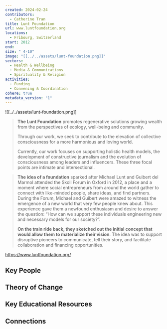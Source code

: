 ```yaml
---
created: 2024-02-24
contributors:
  - Catherine Tran
title: Lunt Foundation
url: www.luntfoundation.org
locations:
  - Fribourg, Switzerland
start: 2012
end: 
size: " 4-10"
image: "[[../../assets/lunt-foundation.png]]"
sectors:
  - Health & Wellbeing
  - Media & Communications
  - Spirituality & Religion
activities:
  - Funding
  - Convening & Coordination
cohere: true
metadata_version: "1"
---
```

![[../../assets/lunt-foundation.png]]


>**The Lunt Foundation** promotes regenerative solutions growing wealth from the perspectives of ecology, well-being and community.   
  >
>Through our work, we seek to contribute to the elevation of collective consciousness for a more harmonious and loving world.   
  >
>Currently, our work focuses on supporting holistic health models, the development of constructive journalism and the evolution of consciousness among leaders and influencers. These three focal points are intimate and intersectional.

>**The idea of a foundation** sparked after Michael Lunt and Guibert del Marmol attended the Skoll Forum in Oxford in 2012, a place and a moment where social entrepreneurs from around the world gather to connect with like-minded people, share ideas, and find partners. During the Forum, Michael and Guibert were amazed to witness the emergence of a new world that very few people knew about. This experience gave them a newfound enthusiasm and desire to answer the question: “How can we support these individuals engineering new and necessary models for our society?”.
>
>**On the train ride back, they sketched out the initial concept that would allow them to materialize their vision**. The idea was to support disruptive pioneers to communicate, tell their story, and facilitate collaboration and financing opportunities. 

https://www.luntfoundation.org/

## Key People

## Theory of Change

## Key Educational Resources

## Connections










